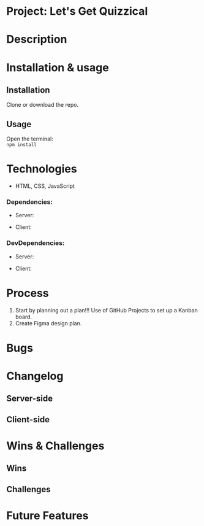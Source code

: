 # Project: Let's Get Quizzical
 
# Description

# Installation & usage

## Installation
Clone or download the repo.

## Usage
Open the terminal:  
`npm install`  

# Technologies
- HTML, CSS, JavaScript
### Dependencies: 
   - Server: 
   
   
   - Client: 
   

### DevDependencies:
   - Server: 
   
   
   - Client: 
  

# Process 
1. Start by planning out a plan!!! Use of GitHub Projects to set up a Kanban board.
2. Create Figma design plan.


# Bugs


# Changelog

## Server-side


## Client-side


# Wins & Challenges

## Wins



## Challenges


# Future Features 

